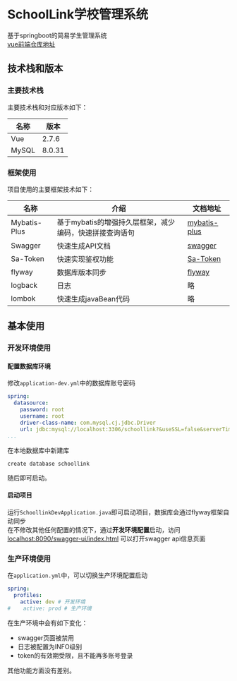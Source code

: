 # SchoolLink学校管理系统
基于springboot的简易学生管理系统  
[vue前端仓库地址](https://gitee.com/weiyin2002/schoollink-front)
## 技术栈和版本
### 主要技术栈
主要技术栈和对应版本如下：  

| 名称    | 版本     |
|-------|--------|
| Vue   | 2.7.6  |
| MySQL | 8.0.31 |

### 框架使用
项目使用的主要框架技术如下：

| 名称           | 介绍                              | 文档地址                                       |
|--------------|---------------------------------|--------------------------------------------| 
| Mybatis-Plus | 基于mybatis的增强持久层框架，减少编码，快速拼接查询语句 | [mybatis-plus](https://baomidou.com/)      |
| Swagger      | 快速生成API文档                       | [swagger](https://swagger.io/)             |
| Sa-Token     | 快速实现鉴权功能                        | [Sa-Token](https://sa-token.cc/index.html) |
| flyway       | 数据库版本同步                         | [flyway](https://flywaydb.org/)            |
| logback      | 日志                              | 略                                          |
| lombok       | 快速生成javaBean代码                  | 略                                          |

## 基本使用
### 开发环境使用
#### 配置数据库环境  
修改`application-dev.yml`中的数据库账号密码
```yaml
spring:
  datasource:
    password: root
    username: root
    driver-class-name: com.mysql.cj.jdbc.Driver
    url: jdbc:mysql://localhost:3306/schoollink?&useSSL=false&serverTimezone=UTC
...
```
在本地数据库中新建库
```mysql
create database schoollink
```
随后即可启动。
#### 启动项目  
运行`SchoollinkDevApplication.java`即可启动项目，数据库会通过flyway框架自动同步  
在不修改其他任何配置的情况下，通过**开发环境配置**启动，访问[localhost:8090/swagger-ui/index.html](localhost:8090/swagger-ui/index.html)
可以打开swagger api信息页面
### 生产环境使用
在`application.yml`中，可以切换生产环境配置启动
```yaml
spring:
  profiles:
    active: dev # 开发环境
#    active: prod # 生产环境
```
在生产环境中会有如下变化：
- swagger页面被禁用
- 日志被配置为INFO级别
- token的有效期受限，且不能再多账号登录  

其他功能方面没有差别。